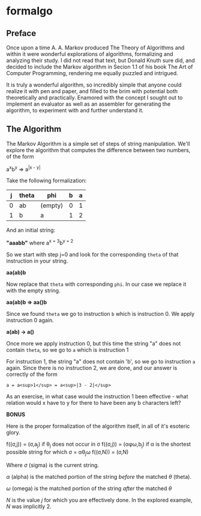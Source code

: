 # formalgo

## Preface

Once upon a time A. A. Markov produced The Theory of Algorithms and within it 
were wonderful explorations of algorithms, formalizing and analyzing their study.
I did not read that text, but Donald Knuth sure did, and decided to include the 
Markov algorithm in Secion 1.1 of his book The Art of Computer Programming, 
rendering me equally puzzled and intrigued.

It is truly a wonderful algorithm, so incredibly simple that anyone 
could realize it with pen and paper, and filled to the brim with potential
both theoretically and practically. Enamored with the concept I sought out 
to implement an evaluator as well as an assembler for generating the algorithm, 
to experiment with and further understand it.

## The Algorithm

The Markov Algorithm is a simple set of steps of string manipulation.
We'll explore the algorithm that computes the difference between two numbers,
of the form

  a<sup>x</sup>b<sup>y</sup> => a<sup>|x - y|</sup>

Take the following formalization:

| j   | theta | phi     | b   | a   |
| --- | ----- | ------- | --- | --- |
| 0   | ab    | (empty) | 0   | 1   | 
| 1   | b     | a       | 1   | 2   | 

And an initial string:

  **"aaabb"** where a<sup>x = 3</sup>b<sup>y = 2</sup>

So we start with step j=0 and look for the corresponding 
`theta` of that instruction in your string.

  **aa(ab)b**

Now replace that `theta` with corresponding `phi`. 
In our case we replace it with the empty string.

  **aa(ab)b => aa()b**

Since we found `theta` we go to instruction `b` which is instruction 0.
We apply instruction 0 again.

  **a(ab) -> a()**

Once more we apply instruction 0, but this time the string "a" does not contain 
`theta`, so we go to `a` which is instruction 1

For instruction 1, the string "a" does not contain 'b', so we go to instruction
`a` again. Since there is no instruction 2, we are done, and our answer is
correctly of the form

    a = a<sup>1</sup> = a<sup>|3 - 2|</sup>

As an exercise, in what case would the instruction 1 been effective - what 
relation would x have to y for there to have been any b characters left?

**BONUS**

Here is the proper formalization of the algorithm itself, in all of it's 
esoteric glory.

  f((&sigma;,j)) = (&sigma;,a<sub>j</sub>)              if &theta;<sub>j</sub> does not occur in &sigma;
  f((&sigma;,j)) = (&alpha;&phi;&omega;,b<sub>j</sub>)  if &alpha; is the shortest possible string for which &sigma; = &alpha;&theta;<sub>j</sub>&omega;
  f((&sigma;,N)) = (&sigma;,N)

Where *&sigma;* (sigma) is the current string.

*&alpha;* (alpha) is the matched portion of the string *before* the matched *&theta;* (theta).

*&omega;* (omega) is the matched portion of the string *after* the matched *&theta;*

*N* is the value *j* for which you are effectively done. 
In the explored example, *N* was implicitly 2.

